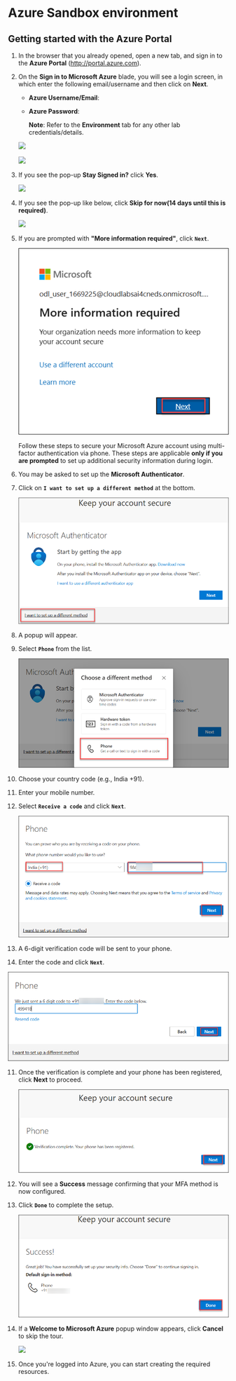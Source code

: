 # Azure Sandbox environment 


## Getting started with the Azure Portal

1. In the browser that you already opened, open a new tab, and sign in to the **Azure Portal** (<http://portal.azure.com>).

1. On the **Sign in to Microsoft Azure** blade, you will see a login screen, in which enter the following email/username and then click on **Next**.  

   * **Azure Username/Email**:  <inject key="AzureAdUserEmail"></inject> 
   * **Azure Password**:  <inject key="AzureAdUserPassword"></inject>

        **Note**: Refer to the **Environment** tab for any other lab credentials/details.
        
    ![](images/image-004.jpg)
  
    ![](images/image-005.jpg)
  
1. If you see the pop-up **Stay Signed in?** click **Yes**.

    ![](images/image-006.jpg)

1. If you see the pop-up like below, click **Skip for now(14 days until this is required)**.

    ![](images/image004.png)

1. If you are prompted with **"More information required"**, click **`Next`**.

    ![Step 1](images/2025-04-03_17-45-50.png)

    Follow these steps to secure your Microsoft Azure account using multi-factor authentication via phone. These steps are applicable **only if you are prompted** to set up additional security information during login.

2. You may be asked to set up the **Microsoft Authenticator**.

3. Click on **`I want to set up a different method`** at the bottom.

   ![Step 2](images/2025-04-03_17-46-15.png)

4. A popup will appear.

5. Select **`Phone`** from the list.

   ![Step 3](images/2025-04-03_17-46-25.png)

6. Choose your country code (e.g., India +91).

7. Enter your mobile number.

8. Select **`Receive a code`** and click **`Next`**.

   ![Step 4](images/2025-04-03_17-46-44.png)

9. A 6-digit verification code will be sent to your phone.

10. Enter the code and click **`Next`**.

   ![Step 5](images/2025-04-03_18-35-37.png)

11. Once the verification is complete and your phone has been registered, click **Next** to proceed.

    ![Step 5-u](images/verificationcomplete.png)

12. You will see a **Success** message confirming that your MFA method is now configured.  

13. Click **`Done`** to complete the setup.

    ![Step 6](images/2025-04-03_18-36-21.png)

14. If a **Welcome to Microsoft Azure** popup window appears, click **Cancel** to skip the tour.

    ![](images/image-007.jpg)

15. Once you're logged into Azure, you can start creating the required resources.
